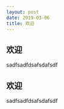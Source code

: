 ```yaml
---
layout: post
date: 2019-03-06
title: 欢迎
---
```


## 欢迎
sadfsadfdsafsdafsdf

## 欢迎
sadfsadfdsafsdafsdf